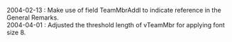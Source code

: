 2004-02-13 : Make use of  field TeamMbrAddl to indicate reference in the General Remarks.  2004-04-01 : Adjusted the threshold length of vTeamMbr for applying font size 8.
